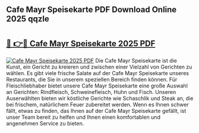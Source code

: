 ## Cafe Mayr Speisekarte PDF Download Online 2025 qqzIe

# <h2><a href="http://gcecad.nevu.top/?p=Cafe+Mayr+Speisekarte">🔗 👉🔴 Cafe Mayr Speisekarte 2025 PDF</a></h2>

[![Cafe Mayr Speisekarte 2025 PDF](https://i.imgur.com/dBaPXMq.png)](http://gcecad.nevu.top/?p=Cafe+Mayr+Speisekarte)
Die Cafe Mayr Speisekarte ist die Kunst, ein Gericht zu kreieren und zwischen einer Vielzahl von Gerichten zu wählen. Es gibt viele frische Salate auf der Cafe Mayr Speisekarte unseres Restaurants, die Sie in unserem speziellen Bereich finden können. Für Fleischliebhaber bietet unsere Cafe Mayr Speisekarte eine große Auswahl an Gerichten: Rindfleisch, Schweinefleisch, Huhn und Fisch. Unseren Auserwählten bieten wir köstliche Gerichte wie Schaschlik und Steak an, die bei frischem, natürlichem Feuer zubereitet werden. Wenn es Ihnen schwer fällt, etwas zu finden, das Ihnen auf der Cafe Mayr Speisekarte gefällt, ist unser Team bereit zu helfen und Ihnen einen komfortablen und angenehmen Service zu bieten.
